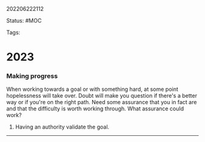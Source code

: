 202206222112

Status: #MOC

Tags:

# 2023

### Making progress

When working towards a goal or with something hard, at some point hopelessness will take over. Doubt will make you question if there's a better way or if you're on the right path. Need some assurance that you in fact are and that the difficulty is worth working through.
What assurance could work?
1. Having an authority validate the goal.

---